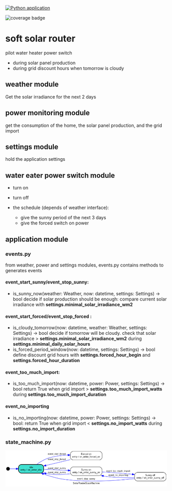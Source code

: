 [![Python application](https://github.com/davidtazy/soft_solar_router/actions/workflows/python-app.yml/badge.svg)](https://github.com/davidtazy/soft_solar_router/actions/workflows/python-app.yml)


![coverage badge ](coverage.svg)

# soft solar router

pilot water heater power switch 
- during solar panel production 
- during grid discount hours when tomorrow is cloudy

## weather module
Get the solar irradiance for the next 2 days 

## power monitoring module

get the consumption of the home, the solar panel production, and the grid import

## settings module

hold the application settings

## water eater power switch module
- turn on
- turn off

-  the schedule (depends of weather interface): 
     - give  the sunny period of the next 3 days 
     - give the forced switch on power

## application module

### events.py

from weather, power and settings modules, events.py contains methods to generates events

#### event_start_sunny/event_stop_sunny:
- is_sunny_now(weather: Weather, now: datetime, settings: Settings) -> bool
    decide if solar production should be enough: compare current solar irradiance with **settings.minimal_solar_irradiance_wm2**

#### event_start_forced/event_stop_forced :
- is_cloudy_tomorrow(now: datetime, weather: Weather, settings: Settings) -> bool
    decide if tomorrow will be cloudy. check that solar irradiance > **settings.minimal_solar_irradiance_wm2** during **settings.minimal_daily_solar_hours**
- is_forced_period_window(now: datetime, settings: Settings) -> bool
    define discount grid hours with **settings.forced_hour_begin** and **settings.forced_hour_duration**

#### event_too_much_import:
- is_too_much_import(now: datetime, power: Power, settings: Settings) -> bool
    return True when grid import > **settings.too_much_import_watts** during **settings.too_much_import_duration**

#### event_no_importing
- is_no_importing(now: datetime, power: Power, settings: Settings) -> bool:
    return True when grid import < **settings.no_import_watts** during **settings.no_import_duration** 

### state_machine.py

![state machine diagram ](doc/soft_solat_state_machine.png)

